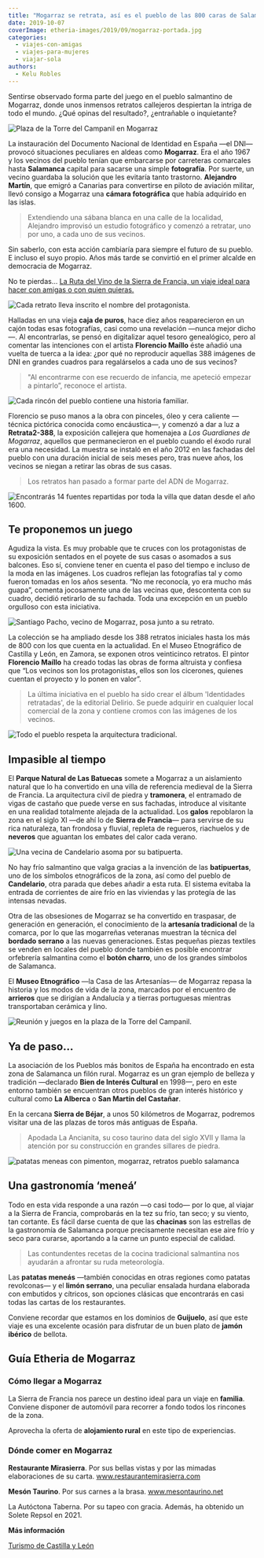 ```yaml
---
title: "Mogarraz se retrata, así es el pueblo de las 800 caras de Salamanca"
date: 2019-10-07
coverImage: etheria-images/2019/09/mogarraz-portada.jpg
categories: 
  - viajes-con-amigas
  - viajes-para-mujeres
  - viajar-sola
authors: 
  - Kelu Robles
---
```


Sentirse observado forma parte del juego en el pueblo salmantino de Mogarraz, donde unos 
inmensos retratos callejeros despiertan la intriga de todo el mundo. ¿Qué opinas del 
resultado?, ¿entrañable o inquietante? 

![Plaza de la Torre del Campanil en Mogarraz](etheria-images/2019/09/mogarraz-portada-900x640.jpg "Plaza de la Torre del Campanil (s.XVII), una antigua torre vigía de defensa militar. ©KR")

La instauración del Documento Nacional de Identidad en España —el DNI— provocó 
situaciones peculiares en aldeas como **Mogarraz**. Era el año 1967 y los vecinos del 
pueblo tenían que embarcarse por carreteras comarcales hasta **Salamanca** capital para 
sacarse una simple **fotografía**. Por suerte, un vecino guardaba la solución que les 
evitaría tanto trastorno. **Alejandro Martín**, que emigró a Canarias para convertirse 
en piloto de aviación militar, llevó consigo a Mogarraz una **cámara fotográfica** que 
había adquirido en las islas. 

> Extendiendo una sábana blanca en una calle de la localidad, Alejandro improvisó un 
> estudio fotográfico y comenzó a retratar, uno por uno, a cada uno de sus vecinos. 

Sin saberlo, con esta acción cambiaría para siempre el futuro de su pueblo. E incluso el 
suyo propio. Años más tarde se convirtió en el primer alcalde en democracia de Mogarraz. 

No te pierdas... [La Ruta del Vino de la Sierra de Francia, un viaje ideal para hacer 
con amigas o con quien 
quieras.](https://etheriamagazine.com/2021/08/11/plan-con-amigas-ruta-del-vino-sierra-de-francia/) 

![Cada retrato lleva inscrito el nombre del protagonista.](etheria-images/2019/09/mogarraz-cerca-900x641.jpg "Cada retrato lleva inscrito el nombre del protagonista. ©KR")

Halladas en una vieja **caja de puros**, hace diez años reaparecieron en un cajón todas 
esas fotografías, casi como una revelación —nunca mejor dicho—. Al encontrarlas, se 
pensó en digitalizar aquel tesoro genealógico, pero al comentar las intenciones con el 
artista **Florencio Maíllo** éste añadió una vuelta de tuerca a la idea: ¿por qué no 
reproducir aquellas 388 imágenes de DNI en grandes cuadros para regalárselos a cada uno 
de sus vecinos? 

> "Al encontrarme con ese recuerdo de infancia, me apeteció empezar a pintarlo”, reconoce 
> el artista. 

![Cada rincón del pueblo contiene una historia familiar.](etheria-images/2019/09/mogarraz-adn.jpg "Cada rincón del pueblo contiene una historia familiar. ©KR")

Florencio se puso manos a la obra con pinceles, óleo y cera caliente —técnica pictórica 
conocida como encáustica—, y comenzó a dar a luz a **Retrata2-388**, la exposición 
callejera que homenajea a _Los Guardianes de Mogarraz_, aquellos que permanecieron en el 
pueblo cuando el éxodo rural era una necesidad. La muestra se instaló en el año 2012 en 
las fachadas del pueblo con una duración inicial de seis meses pero, tras nueve años, 
los vecinos se niegan a retirar las obras de sus casas. 

> Los retratos han pasado a formar parte del ADN de Mogarraz. 

![Encontrarás 14 fuentes repartidas por toda la villa que datan desde el año 1600.](etheria-images/2019/09/mogarraz-fuente-900x636.jpg "Encontrarás 14 fuentes repartidas por toda la villa que datan desde el año 1600. ©KR")

## Te proponemos un juego

Agudiza la vista. Es muy probable que te cruces con los protagonistas de su exposición 
sentados en el poyete de sus casas o asomados a sus balcones. Eso sí, conviene tener en 
cuenta el paso del tiempo e incluso de la moda en las imágenes. Los cuadros reflejan las 
fotografías tal y como fueron tomadas en los años sesenta. “No me reconocía, yo era 
mucho más guapa”, comenta jocosamente una de las vecinas que, descontenta con su cuadro, 
decidió retirarlo de su fachada. Toda una excepción en un pueblo orgulloso con esta 
iniciativa. 

![Santiago Pacho, vecino de Mogarraz, posa junto a su retrato.](etheria-images/2019/09/Mogarraz-vecino-900x606.jpg "Santiago Pacho, vecino de Mogarraz, posa junto a su retrato. ©KR")

La colección se ha ampliado desde los 388 retratos iniciales hasta los más de 800 con 
los que cuenta en la actualidad. En el Museo Etnográfico de Castilla y León, en Zamora, 
se exponen otros veinticinco retratos. El pintor **Florencio Maíllo** ha creado todas 
las obras de forma altruista y confiesa que “Los vecinos son los protagonistas, ellos 
son los cicerones, quienes cuentan el proyecto y lo ponen en valor”. 

> La última iniciativa en el pueblo ha sido crear el álbum 'Identidades retratadas', de la 
> editorial Delirio. Se puede adquirir en cualquier local comercial de la zona y contiene 
> cromos con las imágenes de los vecinos. 

![Todo el pueblo respeta la arquitectura tradicional.](etheria-images/2019/09/mogarraz-general-900x655.jpg "Todo el pueblo respeta la arquitectura tradicional. ©KR")

## Impasible al tiempo

El **Parque Natural de Las Batuecas** somete a Mogarraz a un aislamiento natural que lo 
ha convertido en una villa de referencia medieval de la Sierra de Francia. La 
arquitectura civil de piedra y **tramonera**, el entramado de vigas de castaño que puede 
verse en sus fachadas, introduce al visitante en una realidad totalmente alejada de la 
actualidad. Los **galos** repoblaron la zona en el siglo XI —de ahí lo de **Sierra de 
Francia**— para servirse de su rica naturaleza, tan frondosa y fluvial, repleta de 
regueros, riachuelos y de **neveros** que aguantan los embates del calor cada verano. 

![Una vecina de Candelario asoma por su batipuerta.](etheria-images/2019/09/mogarraz-batiperta-candelario-900x645.jpg "Una vecina de Candelario asoma por su batipuerta. ©KR")

No hay frío salmantino que valga gracias a la invención de las **batipuertas**, uno de 
los símbolos etnográficos de la zona, así como del pueblo de **Candelario**, otra parada 
que debes añadir a esta ruta. El sistema evitaba la entrada de corrientes de aire frío 
en las viviendas y las protegía de las intensas nevadas. 

Otra de las obsesiones de Mogarraz se ha convertido en traspasar, de generación en 
generación, el conocimiento de la **artesanía tradicional** de la comarca, por lo que 
las mogarreñas veteranas muestran la técnica del **bordado serrano** a las nuevas 
generaciones. Estas pequeñas piezas textiles se venden en locales del pueblo donde 
también es posible encontrar orfebrería salmantina como el **botón charro**, uno de los 
grandes símbolos de Salamanca. 

El **Museo Etnográfico** —la Casa de las Artesanías— de Mogarraz repasa la historia y 
los modos de vida de la zona, marcados por el encuentro de **arrieros** que se dirigían 
a Andalucía y a tierras portuguesas mientras transportaban cerámica y lino. 

![Reunión y juegos en la plaza de la Torre del Campanil.](etheria-images/2019/09/mogarraz-plaza-900x656.jpg "Reunión y juegos en la plaza de la Torre del Campanil. ©KR")

## Ya de paso…

La asociación de los Pueblos más bonitos de España ha encontrado en esta zona de 
Salamanca un filón rural. Mogarraz es un gran ejemplo de belleza y tradición —declarado 
**Bien de Interés Cultural** en 1998—, pero en este entorno también se encuentran otros 
pueblos de gran interés histórico y cultural como **La Alberca** o **San Martín del 
Castañar**. 

En la cercana **Sierra de Béjar**, a unos 50 kilómetros de Mogarraz, podremos visitar 
una de las plazas de toros más antiguas de España. 

> Apodada La Ancianita, su coso taurino data del siglo XVII y llama la atención por su 
> construcción en grandes sillares de piedra. 

![patatas meneas con pimenton, mogarraz, retratos pueblo salamanca](etheria-images/2019/09/mogarraz-patatas-meneas-900x601.jpg "El pimentón es un ingrediente crucial en las 'patatas meneás'. ©KR")

## Una gastronomía ‘meneá’

Todo en esta vida responde a una razón —o casi todo— por lo que, al viajar a la Sierra 
de Francia, comprobarás en la tez su frío, tan seco; y su viento, tan cortante. Es fácil 
darse cuenta de que las **chacinas** son las estrellas de la gastronomía de Salamanca 
porque precisamente necesitan ese aire frío y seco para curarse, aportando a la carne un 
punto especial de calidad. 

> Las contundentes recetas de la cocina tradicional salmantina nos ayudarán a afrontar su 
> ruda meteorología. 

Las **patatas meneás** —también conocidas en otras regiones como patatas revolconas— y 
el **limón serrano**, una peculiar ensalada hurdana elaborada con embutidos y cítricos, 
son opciones clásicas que encontrarás en casi todas las cartas de los restaurantes. 

Conviene recordar que estamos en los dominios de **Guijuelo**, así que este viaje es una 
excelente ocasión para disfrutar de un buen plato de **jamón ibérico** de bellota. 

## Guía Etheria de Mogarraz

### Cómo llegar a Mogarraz

La Sierra de Francia nos parece un destino ideal para un viaje en **familia**. Conviene 
disponer de automóvil para recorrer a fondo todos los rincones de la zona. 

Aprovecha la oferta de **alojamiento rural** en este tipo de experiencias. 

### Dónde comer en Mogarraz

**Restaurante Mirasierra**. Por sus bellas vistas y por las mimadas elaboraciones de su 
carta. www.restaurantemirasierra.com 

**Mesón Taurino**. Por sus carnes a la brasa. www.mesontaurino.net 

La Autóctona Taberna. Por su tapeo con gracia. Además, ha obtenido un Solete Repsol en 
2021. 

**Más información** 

[Turismo de Castilla y León](https://www.turismocastillayleon.com/)
